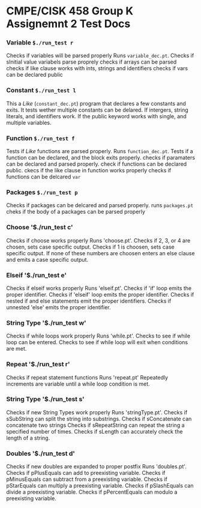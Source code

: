 # CMPE/CISK 458 Group K Assignemnt 2 Test Docs

### Variable `$./run_test r`
Checks if variables will be parsed properly
Runs `variable_dec.pt`. 
Checks if sInitial value variabels parse proprely
checks if arrays can be parsed
checks if like clause works with ints, strings and identifiers
checks if vars can be declared public

### Constant `$./run_test l`
This a _Like_  (`constant_dec.pt`) program that declares a few constants and exits. 
It tests wether multiple constants can be delared.
If intergers, string literals, and identifiers work.
If the public keyword works with single, and multiple variables.

### Function `$./run_test f`
Tests if _Like_ functions are parsed properly.
Runs `function_dec.pt`.
Tests if a function can be declared, and the block exits properly.
checks if paramaters can be declared and parsed properly.
check if functions can be declared public.
ckecs if the like clause in function works properly
checks if functions can be delcared `var`

### Packages `$./run_test p`
Checks if packages can be delcared and parsed properly. 
runs `packages.pt`
cheks if the body of a packages can be parsed properly

### Choose '$./run_test c'
Checks if choose works properly
Runs 'choose.pt'.
Checks if 2, 3, or 4 are chosen, sets case specific output.
Checks if 1 is choosen, sets case specific output.
If none of these numbers are choosen enters an else clause and emits a case specific output.

### Elseif '$./run_test e'
Checks if elseif works properly
Runs 'elseif.pt'.
Checks if 'if' loop emits the proper identifier.
Checks if 'elseif' loop emits the proper identifier.
Checks if nested if and else statements emit the proper identifiers.
Checks if unnested 'else' emits the proper identifier.

### String Type '$./run_test w'
Checks if while loops work properly
Runs 'while.pt'.
Checks to see if while loop can be entered.
Checks to see if while loop will exit when conditions are met.

### Repeat '$./run_test r'
Checks if repeat statement functions
Runs 'repeat.pt'
Repeatedly increments are variable until a while loop condition is met.

### String Type '$./run_test s'
Checks if new String Types work properly
Runs 'stringType.pt'.
Checks if sSubString can split the string into substrings.
Checks if sConcatenate can concatenate two strings
Checks if sRepeatString can repeat the string a specified number of times.
Checks if sLength can accurately check the length of a string.

### Doubles '$./run_test d'
Checks if new doubles are expanded to proper postfix
Runs 'doubles.pt'.
Checks if pPlusEquals can add to preexisting variable.
Checks if pMinusEquals can subtract from a preexisting variable.
Checks if pStarEquals can multiply a preexisting variable.
Checks if pSlashEquals can divide a preexisting variable.
Checks if pPercentEquals can modulo a preexisting variable.